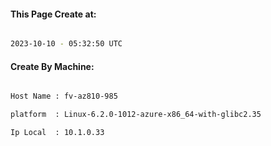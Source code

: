 
   
#### This Page Create at:

```bash

2023-10-10 - 05:32:50 UTC

```

#### Create By Machine:

```bash

Host Name : fv-az810-985

platform  : Linux-6.2.0-1012-azure-x86_64-with-glibc2.35

Ip Local  : 10.1.0.33

```

